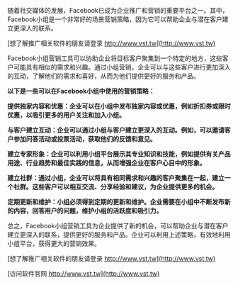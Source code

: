 随着社交媒体的发展，Facebook已成为企业推广和营销的重要平台之一。其中，Facebook小组是一个非常好的场景营销策略，因为它可以帮助企业与潜在客户建立更深入的联系。

[想了解推广相关软件的朋友请登录 http://www.vst.tw](http://www.vst.tw)

Facebook小组营销工具可以协助企业将目标客户聚集到一个特定的地方，这些客户可能具有相似的需求和兴趣。通过小组营销，企业可以与这些客户进行更加深入的互动，了解他们的需求和喜好，从而为他们提供更好的服务和产品。

**以下是一些可以在Facebook小组中使用的营销策略：**

**提供独家内容和优惠：企业可以在小组中发布独家内容或优惠，例如折扣券或限时优惠，以吸引更多的用户关注和加入小组。**

**与客户建立互动：企业可以通过小组与客户建立更深入的互动。例如，可以邀请客户参加问答活动或投票活动，获取他们的反馈和意见。**

**建立专家形象：企业可以利用小组平台展示其专业知识和技能，例如提供有关产品用途、行业趋势和最佳实践的信息，从而增强企业在客户心目中的形象。**

**建立社群：通过小组，企业可以将具有相同需求和兴趣的客户聚集在一起，建立一个社群。这些客户可以相互交流、分享经验和建议，为企业提供更多的机会。**

**定期更新和维护：小组必须得到定期的更新和维护。企业需要在小组中不断发布新的内容，回答用户的问题，维护小组的活跃度和吸引力。**

总之，Facebook小组营销工具为企业提供了新的机会，可以帮助企业与潜在客户建立更深入的联系，提供更好的服务和产品。企业可以利用上述策略，有效地利用小组平台，获得更大的营销效果。

[想了解推广相关软件的朋友请登录 http://www.vst.tw](http://www.vst.tw)


[访问软件官网 http://www.vst.tw](http://www.vst.tw)
